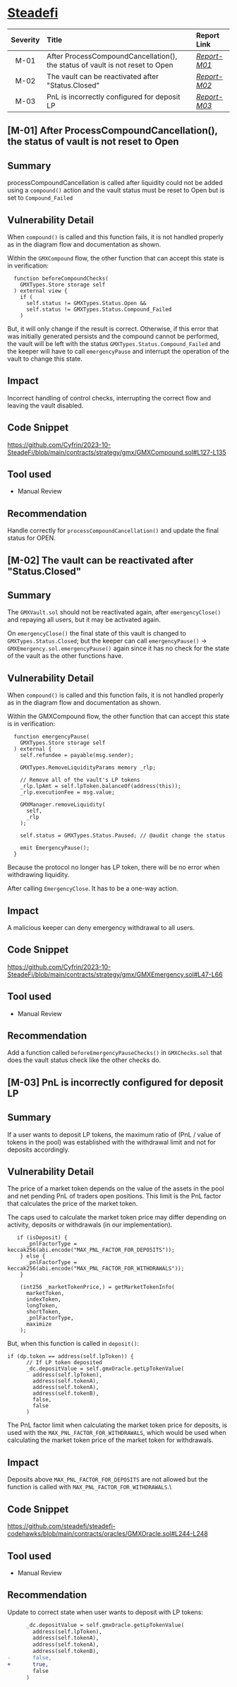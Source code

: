 # [Steadefi](https://www.codehawks.com/contests/clo38mm260001la08daw5cbuf)

| Severity | Title | Report Link |
|:--:|:---| :---|
| M-01 | After ProcessCompoundCancellation(), the status of vault is not reset to Open| _[Report-M01](https://www.codehawks.com/submissions/clo38mm260001la08daw5cbuf/246)_ |
| M-02 | The vault can be reactivated after "Status.Closed"| _[Report-M02](https://www.codehawks.com/submissions/clo38mm260001la08daw5cbuf/216)_ |
| M-03 | PnL is incorrectly configured for deposit LP| _[Report-M03](https://www.codehawks.com/submissions/clo38mm260001la08daw5cbuf/245)_ |


## [M-01] After ProcessCompoundCancellation(), the status of vault is not reset to Open

## Summary
processCompoundCancellation is called after liquidity could not be added using a `compound()` action and the vault status must be reset to Open but is set to `Compound_Failed`

## Vulnerability Detail
When `compound()` is called and this function fails, it is not handled properly as in the diagram flow and documentation as shown.

Within the `GMXCompound` flow, the other function that can accept this state is in verification:



```solidity
  function beforeCompoundChecks(
    GMXTypes.Store storage self
  ) external view {
    if (
      self.status != GMXTypes.Status.Open &&
      self.status != GMXTypes.Status.Compound_Failed
    ) 

```
But, it will only change if the result is correct. Otherwise, if this error that was initially generated persists and the compound cannot be performed, the vault will be left with the status `GMXTypes.Status.Compound_Failed` and the keeper will have to call `emergencyPause` and interrupt the operation of the vault to change this state.

## Impact
Incorrect handling of control checks, interrupting the correct flow and leaving the vault disabled.

## Code Snippet
https://github.com/Cyfrin/2023-10-SteadeFi/blob/main/contracts/strategy/gmx/GMXCompound.sol#L127-L135

## Tool used
* Manual Review

## Recommendation
Handle correctly for `processCompoundCancellation()` and update the final status for OPEN.



## [M-02] The vault can be reactivated after "Status.Closed"

## Summary
The `GMXVault.sol` should not be reactivated again, after `emergencyClose()` and repaying all users, but it may be activated again.

On `emergencyClose()` the final state of this vault is changed to `GMXTypes.Status.Closed`; but the keeper can call `emergencyPause()` -> `GMXEmergency.sol.emergencyPause()` again since it has no check for the state of the vault as the other functions have.

## Vulnerability Detail
When `compound()` is called and this function fails, it is not handled properly as in the diagram flow and documentation as shown.

Within the GMXCompound flow, the other function that can accept this state is in verification:



```solidity
  function emergencyPause(
    GMXTypes.Store storage self
  ) external {
    self.refundee = payable(msg.sender);

    GMXTypes.RemoveLiquidityParams memory _rlp;

    // Remove all of the vault's LP tokens
    _rlp.lpAmt = self.lpToken.balanceOf(address(this));
    _rlp.executionFee = msg.value;

    GMXManager.removeLiquidity(
      self,
      _rlp
    );

    self.status = GMXTypes.Status.Paused; // @audit change the status

    emit EmergencyPause();
  }

```
Because the protocol no longer has LP token, there will be no error when withdrawing liquidity.

After calling `EmergencyClose`. It has to be a one-way action.

## Impact
A malicious keeper can deny emergency withdrawal to all users.

## Code Snippet
https://github.com/Cyfrin/2023-10-SteadeFi/blob/main/contracts/strategy/gmx/GMXEmergency.sol#L47-L66

## Tool used
* Manual Review

## Recommendation
Add a function called `beforeEmergencyPauseChecks()` in `GMXChecks.sol` that does the vault status check like the other checks do.

## [M-03] PnL is incorrectly configured for deposit LP

## Summary
If a user wants to deposit LP tokens, the maximum ratio of (PnL / value of tokens in the pool) was established with the withdrawal limit and not for deposits accordingly.

## Vulnerability Detail
The price of a market token depends on the value of the assets in the pool and net pending PnL of traders open positions. This limit is the PnL factor that calculates the price of the market token.

The caps used to calculate the market token price may differ depending on activity, deposits or withdrawals (in our implementation).

```solidity
   if (isDeposit) {
      _pnlFactorType = keccak256(abi.encode("MAX_PNL_FACTOR_FOR_DEPOSITS"));
    } else {
      _pnlFactorType = keccak256(abi.encode("MAX_PNL_FACTOR_FOR_WITHDRAWALS"));
    }

    (int256 _marketTokenPrice,) = getMarketTokenInfo(
      marketToken,
      indexToken,
      longToken,
      shortToken,
      _pnlFactorType,
      maximize
    );

```
But, when this function is called in `deposit()`:

```solidity
if (dp.token == address(self.lpToken)) {
      // If LP token deposited
      _dc.depositValue = self.gmxOracle.getLpTokenValue(
        address(self.lpToken),
        address(self.tokenA),
        address(self.tokenA),
        address(self.tokenB),
        false,
        false
      )
```
The PnL factor limit when calculating the market token price for deposits, is used with the `MAX_PNL_FACTOR_FOR_WITHDRAWALS`, which would be used when calculating the market token price of the market token for withdrawals.

## Impact
Deposits above `MAX_PNL_FACTOR_FOR_DEPOSITS` are not allowed but the function is called with `MAX_PNL_FACTOR_FOR_WITHDRAWALS`.\

## Code Snippet
https://github.com/steadefi/steadefi-codehawks/blob/main/contracts/oracles/GMXOracle.sol#L244-L248

## Tool used
* Manual Review


## Recommendation
Update to correct state when user wants to deposit with LP tokens:

```diff
      _dc.depositValue = self.gmxOracle.getLpTokenValue(
        address(self.lpToken),
        address(self.tokenA),
        address(self.tokenA),
        address(self.tokenB),
-       false,
+       true,
        false
      )


```